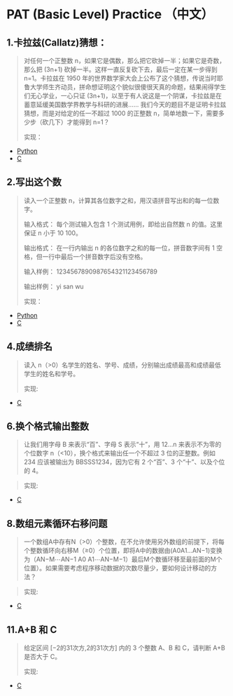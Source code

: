 # PAT (Basic Level) Practice （中文）
## 1.卡拉兹(Callatz)猜想：
> 对任何一个正整数 n，如果它是偶数，那么把它砍掉一半；如果它是奇数，那么把 (3n+1) 砍掉一半。这样一直反复砍下去，最后一定在某一步得到 n=1。卡拉兹在 1950 年的世界数学家大会上公布了这个猜想，传说当时耶鲁大学师生齐动员，拼命想证明这个貌似很傻很天真的命题，结果闹得学生们无心学业，一心只证 (3n+1)，以至于有人说这是一个阴谋，卡拉兹是在蓄意延缓美国数学界教学与科研的进展……
> 我们今天的题目不是证明卡拉兹猜想，而是对给定的任一不超过 1000 的正整数 n，简单地数一下，需要多少步（砍几下）才能得到 n=1？  
> 
> 实现： 
* [Python](/Python/Callatz.py "Python实现") 
* [C](/C/pat1001.c "C语言实现")


## 2.写出这个数  
> 读入一个正整数 n，计算其各位数字之和，用汉语拼音写出和的每一位数字。 
> 
> 输入格式：
> 每个测试输入包含 1 个测试用例，即给出自然数 n 的值。这里保证 n 小于 10 100。 
> 
> 输出格式：
> 在一行内输出 n 的各位数字之和的每一位，拼音数字间有 1 空格，但一行中最后一个拼音数字后没有空格。
> 
> 输入样例：
> 1234567890987654321123456789 
>
> 输出样例：
> yi san wu 
> 
> 实现：
* [Python](/Python/pat1002.py "Python实现") 
* [C](/C/pat1002.c "C语言实现")


## 4.成绩排名
> 读入 n（>0）名学生的姓名、学号、成绩，分别输出成绩最高和成绩最低学生的姓名和学号。 
> 
> 实现: 
* [C](/C/pat1004.c "C语言实现")


## 6.换个格式输出整数
> 让我们用字母 B 来表示“百”、字母 S 表示“十”，用 12...n 来表示不为零的个位数字 n（<10），换个格式来输出任一个不超过 3 位的正整数。例如 234 应该被输出为 BBSSS1234，因为它有 2 个“百”、3 个“十”、以及个位的 4。

> 
> 实现:
* [C](/C/pat1006.c "C语言实现")


## 8.数组元素循环右移问题 
> 一个数组A中存有N（>0）个整数，在不允许使用另外数组的前提下，将每个整数循环向右移M（≥0）个位置，即将A中的数据由(A0​​ A1...AN−1)变换为（AN−M⋯AN−1 A0 A1⋯AN−M−1）最后M个数循环移至最前面的M个位置）。如果需要考虑程序移动数据的次数尽量少，要如何设计移动的方法？

> 
> 实现:
* [C](/C/pat1008.c "C语言实现")
​​

## 11.A+B 和 C
> 给定区间 [−2​的31次方​​,2​的31次方​​] 内的 3 个整数 A、B 和 C，请判断 A+B 是否大于 C。
> 
> 实现:
* [C](/C/pat1011.c "C语言实现")
